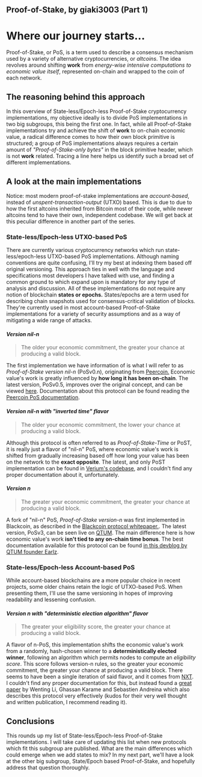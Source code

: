 ## Proof-of-Stake, by giaki3003 (Part 1)

# Where our journey starts...

Proof-of-Stake, or PoS, is a term used to describe a consensus mechanism used by a variety of alternative cryptocurrencies, or *altcoins*.
The idea revolves around shifting **work** from *energy-wise intensive computations to economic value itself*, represented on-chain and wrapped to the coin of each network.

## The reasoning behind this approach

In this overview of State-less/Epoch-less Proof-of-Stake cryptocurrency implementations, my objective ideally is to divide PoS implementations in two big subgroups, this being the first one. 
In fact, while all Proof-of-Stake implementations try and achieve the shift of **work** to on-chain economic value,  a radical difference comes to how their own block primitive is structured; a group of PoS implementations always requires a certain amount of *"Proof-of-Stake-only bytes"* in the block primitive header, which is not **work** related.
Tracing a line here helps us identify such a broad set of different implementations.

## A look at the main implementations

Notice: most modern proof-of-stake implementations are *account-based*, instead of *unspent-transaction-output* (UTXO) based. This is due to due to how the first altcoins inherited from Bitcoin most of their code, while newer altcoins tend to have their own, independent codebase. We will get back at this peculiar difference in another part of the series.

### State-less/Epoch-less UTXO-based PoS

There are currently various cryptocurrency networks which run state-less/epoch-less UTXO-based PoS implementations. Although naming conventions are quite confusing, I'll try my best at indexing them based off original versioning. This approach ties in well with the language and specifications most developers I have talked with use, and finding a common ground to which expand upon is mandatory for any type of analysis and discussion. All of these implementations do not require any notion of blockchain **states or epochs.**
States/epochs are a term used for describing chain snapshots used for consensus-critical validation of blocks. They're currently used in most account-based Proof-of-Stake implementations for a variety of security assumptions and as a way of mitigating a wide range of attacks. 

#### *Version nil-n*

> The older your economic commitment, the greater your chance at producing a valid block.

The first implementation we have information of is what I will refer to as *Proof-of-Stake version nil-n* (PoSv0.n), originating from [Peercoin.](https://github.com/peercoin/peercoin)
Economic value's work is greatly influenced by **how long it has been on-chain**.
The latest version, PoSv0.5, improves over the original concept, and can be viewed [here](https://github.com/peercoin/peercoin/blob/master/src/kernel.cpp#L346).
Documentation about this protocol can be found reading the [Peercoin PoS documentation](https://docs.peercoin.net/#/proof-of-stake).

#### *Version nil-n with "inverted time" flavor*

> The older your economic commitment, the lower your chance at producing a valid block.

Although this protocol is often referred to as *Proof-of-Stake-Time* or PoST, it is really just a flavor of "nil-n" PoS, where economic value's work is shifted from gradually increasing based off how long your value has been on the network to the **exact opposite**. 
The latest, and only PoST implementation can be found in [Verium's codebase](https://github.com/vericoin/vericoin/blob/master/src/kernel.cpp#L260), and I couldn't find any proper documentation about it, unfortunately.

#### *Version n*

> The greater your economic commitment, the greater your chance at producing a valid block.

A fork of "nil-n" PoS, *Proof-of-Stake version-n* was first implemented in Blackcoin, as described in the [Blackcoin protocol whitepaper.](https://blackcoin.org/blackcoin-pos-protocol-v2-whitepaper.pdf). 
The latest version, PoSv3, can be seen live on [QTUM](https://github.com/qtumproject/qtum/blob/master/src/pos.cpp#L44). 
The main difference here is how economic value's work **isn't tied to any on-chain time bonus**.
The best documentation available for this protocol can be found [in this devblog by QTUM founder Earlz](http://earlz.net/view/2017/07/27/1904/the-missing-explanation-of-proof-of-stake-version).

### State-less/Epoch-less Account-based PoS

While account-based blockchains are a more popular choice in recent projects, some older chains retain the logic of UTXO-based PoS. When presenting them, I'll use the same versioning in hopes of improving readability and lessening confusion.

#### *Version n with "deterministic election algorithm" flavor*

> The greater your eligibility score, the greater your chance at producing a valid block.

A flavor of n-PoS, this implementation shifts the economic value's work from a randomly, hash-chosen winner to a **deterministically elected winner**, following an algorithm which permits nodes to compute an *eligibility score*. This score follows version-n rules, so the greater your economic commitment, the greater your chance at producing a valid block.
There seems to have been a single iteration of said flavor, and it comes from [NXT](https://bitbucket.org/JeanLucPicard/nxt/src/master/).
I couldn't find any proper documentation for this, but instead found a [great paper](https://www.researchgate.net/publication/319647471_Securing_Proof-of-Stake_Blockchain_Protocols) by Wenting Li, Ghassan Karame and Sebastien Andreina which also describes this protocol very effectively (kudos for their very well thought and written publication, I recommend reading it).

## Conclusions

This rounds up my list of State-less/Epoch-less Proof-of-Stake implementations.
I will take care of updating this list when new protocols which fit this subgroup are published.
What are the main differences which could emerge when we add states to mix?
In my next part, we'll have a look at the other big subgroup, State/Epoch based Proof-of-Stake, and hopefully address that question thoroughly.




